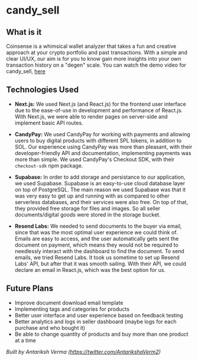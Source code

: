 # candy_sell

## What is it

Coinsense is a whimsical wallet analyzer that takes a fun and creative approach at your crypto portfolio and past transactions. With a simple and clear UI/UX, our aim is for you to know gain more insights into your own transaction history on a "degen" scale. You can watch the demo video for candy_sell, [here]()

## Technologies Used

- **Next.js:** We used Next.js (and React.js) for the frontend user interface due to the ease-of-use in development and performance of React.js. With Next.js, we were able to render pages on server-side and implement basic API routes.

- **CandyPay:** We used CandyPay for working with payments and allowing users to buy digital products with different SPL tokens, in addition to SOL. Our experience using CandyPay was more than pleasant, with their developer-friendly API and documentation, implementing payments was more than simple. We used CandyPay's Checkout SDK, with their `checkout-sdk` npm package.

- **Supabase:** In order to add storage and persistance to our application, we used Supabase. Supabase is an easy-to-use cloud database layer on top of PostgreSQL. The main reason we used Supabase was that it was very easy to get up and running with as compared to other serverless databases, and their services were also free. On top of that, they provided free storage for files and images. So all seller documents/digital goods were stored in the storage bucket.

- **Resend Labs:** We needed to send documents to the buyer via email, since that was the most optimal user experience we could think of. Emails are easy to access, and the user automatically gets sent the document on payment, which means they would not be required to needlessly interact with the dashboard to find the document. To send emails, we tried Resend Labs. It took us sometime to set up Resend Labs' API, but after that it was smooth sailing. With their API, we could declare an email in React.js, which was the best option for us.

## Future Plans

- Improve document download email template
- Implementing tags and categories for products
- Better user interface and user experience based on feedback testing
- Better analytics and logs in seller dashboard (maybe logs for each purchase and who bought it)
- Be able to change quantity of products and buy more than one product at a time

*Built by Antariksh Verma (https://twitter.com/AntarikshaVerm2)*